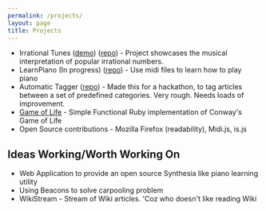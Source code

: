 ```yaml
---
permalink: /projects/
layout: page
title: Projects
---
```


* Irrational Tunes \([demo](https://intense-wildwood-66354.herokuapp.com/)\) \([repo](https://github.com/akashagrahari/irrationalTunes)\) - Project showcases the musical interpretation of popular irrational numbers.
* LearnPiano (In progress) \([repo](https://github.com/akashagrahari/appMidi)\) - Use midi files to learn how to play piano
* Automatic Tagger \([repo](https://github.com/akashagrahari/automatic-tagger)\) - Made this for a hackathon, to tag articles between a set of predefined categories. Very rough. Needs loads of improvement.
* <a href="https://github.com/akashagrahari/GameOfLife" target="_blank">Game of Life</a> - Simple Functional Ruby implementation of Conway's Game of Life
* Open Source contributions - Mozilla Firefox (readability), Midi.js, is.js

## Ideas Working/Worth Working On
* Web Application to provide an open source Synthesia like piano learning utility
* Using Beacons to solve carpooling problem
* WikiStream - Stream of Wiki articles. 'Coz who doesn't like reading Wiki